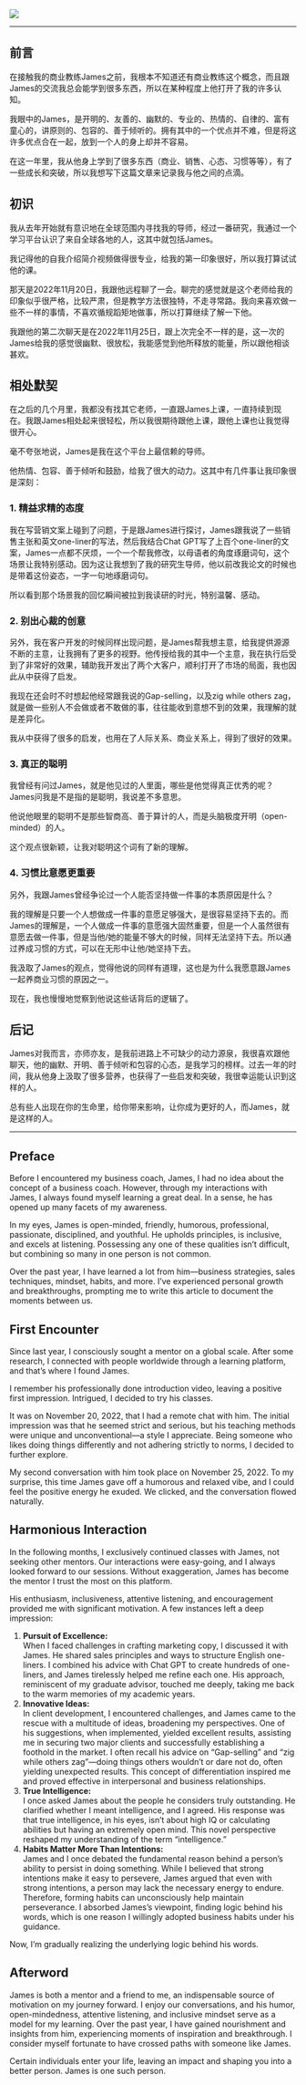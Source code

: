 ![](https://rolen.b-cdn.net/wp-content/uploads/2023/12/my-business-coach.jpg)

---

## 前言

在接触我的商业教练James之前，我根本不知道还有商业教练这个概念，而且跟James的交流我总会能学到很多东西，所以在某种程度上他打开了我的许多认知。

我眼中的James，是开明的、友善的、幽默的、专业的、热情的、自律的、富有童心的，讲原则的、包容的、善于倾听的。拥有其中的一个优点并不难，但是将这许多优点合在一起，放到一个人的身上却并不容易。

在这一年里，我从他身上学到了很多东西（商业、销售、心态、习惯等等），有了一些成长和突破，所以我想写下这篇文章来记录我与他之间的点滴。

## 初识

我从去年开始就有意识地在全球范围内寻找我的导师，经过一番研究，我通过一个学习平台认识了来自全球各地的人，这其中就包括James。

我记得他的自我介绍简介视频做得很专业，给我的第一印象很好，所以我打算试试他的课。

那天是2022年11月20日，我跟他远程聊了一会。聊完的感觉就是这个老师给我的印象似乎很严格，比较严肃，但是教学方法很独特，不走寻常路。我向来喜欢做一些不一样的事情，不喜欢循规蹈矩地做事，所以打算继续了解一下他。

我跟他的第二次聊天是在2022年11月25日，跟上次完全不一样的是，这一次的James给我的感觉很幽默、很放松，我能感觉到他所释放的能量，所以跟他相谈甚欢。

## 相处默契

在之后的几个月里，我都没有找其它老师，一直跟James上课，一直持续到现在。我跟James相处起来很轻松，所以我很期待跟他上课，跟他上课也让我觉得很开心。

毫不夸张地说，James是我在这个平台上最信赖的导师。

他热情、包容、善于倾听和鼓励，给我了很大的动力。这其中有几件事让我印象很是深刻：

### 1. 精益求精的态度

我在写营销文案上碰到了问题，于是跟James进行探讨，James跟我说了一些销售主张和英文one-liner的写法，然后我结合Chat GPT写了上百个one-liner的文案，James一点都不厌烦，一个一个帮我修改，以母语者的角度琢磨词句，这个场景让我特别感动。因为这让我想到了我的研究生导师，他以前改我论文的时候也是带着这份姿态，一字一句地琢磨词句。

所以看到那个场景我的回忆瞬间被拉到我读研的时光，特别温馨、感动。

### 2. 别出心裁的创意

另外，我在客户开发的时候同样出现问题，是James帮我想主意，给我提供源源不断的主意，让我拥有了更多的视野。他传授给我的其中一个主意，我在执行后受到了非常好的效果，辅助我开发出了两个大客户，顺利打开了市场的局面，我也因此从中获得了启发。

我现在还会时不时想起他经常跟我说的Gap-selling，以及zig while others zag，就是做一些别人不会做或者不敢做的事，往往能收到意想不到的效果，我理解的就是差异化。

我从中获得了很多的启发，也用在了人际关系、商业关系上，得到了很好的效果。

### 3. 真正的聪明

我曾经有问过James，就是他见过的人里面，哪些是他觉得真正优秀的呢？James问我是不是指的是聪明，我说差不多意思。

他说他眼里的聪明不是那些智商高、善于算计的人，而是头脑极度开明（open-minded）的人。

这个观点很新颖，让我对聪明这个词有了新的理解。

### 4. 习惯比意愿更重要

另外，我跟James曾经争论过一个人能否坚持做一件事的本质原因是什么？

我的理解是只要一个人想做成一件事的意愿足够强大，是很容易坚持下去的。而James的理解是，一个人做成一件事的意愿强大固然重要，但是一个人虽然很有意愿去做一件事，但是当他/她的能量不够大的时候，同样无法坚持下去。所以通过养成习惯的方式，可以在无形中让他/她坚持下去。

我汲取了James的观点，觉得他说的同样有道理，这也是为什么我愿意跟James一起养商业习惯的原因之一。

现在，我也慢慢地觉察到他说这些话背后的逻辑了。

## 后记

James对我而言，亦师亦友，是我前进路上不可缺少的动力源泉，我很喜欢跟他聊天，他的幽默、开明、善于倾听和包容的心态，是我学习的榜样。过去一年的时间，我从他身上汲取了很多营养，也获得了一些启发和突破，我很幸运能认识到这样的人。

总有些人出现在你的生命里，给你带来影响，让你成为更好的人，而James，就是这样的人。

---

## Preface

Before I encountered my business coach, James, I had no idea about the concept of a business coach. However, through my interactions with James, I always found myself learning a great deal. In a sense, he has opened up many facets of my awareness.

In my eyes, James is open-minded, friendly, humorous, professional, passionate, disciplined, and youthful. He upholds principles, is inclusive, and excels at listening. Possessing any one of these qualities isn’t difficult, but combining so many in one person is not common.

Over the past year, I have learned a lot from him—business strategies, sales techniques, mindset, habits, and more. I’ve experienced personal growth and breakthroughs, prompting me to write this article to document the moments between us.

## First Encounter

Since last year, I consciously sought a mentor on a global scale. After some research, I connected with people worldwide through a learning platform, and that’s where I found James.

I remember his professionally done introduction video, leaving a positive first impression. Intrigued, I decided to try his classes.

It was on November 20, 2022, that I had a remote chat with him. The initial impression was that he seemed strict and serious, but his teaching methods were unique and unconventional—a style I appreciate. Being someone who likes doing things differently and not adhering strictly to norms, I decided to further explore.

My second conversation with him took place on November 25, 2022. To my surprise, this time James gave off a humorous and relaxed vibe, and I could feel the positive energy he exuded. We clicked, and the conversation flowed naturally.

## Harmonious Interaction

In the following months, I exclusively continued classes with James, not seeking other mentors. Our interactions were easy-going, and I always looked forward to our sessions. Without exaggeration, James has become the mentor I trust the most on this platform.

His enthusiasm, inclusiveness, attentive listening, and encouragement provided me with significant motivation. A few instances left a deep impression:

1. **Pursuit of Excellence:**  
    When I faced challenges in crafting marketing copy, I discussed it with James. He shared sales principles and ways to structure English one-liners. I combined his advice with Chat GPT to create hundreds of one-liners, and James tirelessly helped me refine each one. His approach, reminiscent of my graduate advisor, touched me deeply, taking me back to the warm memories of my academic years.
2. **Innovative Ideas:**  
    In client development, I encountered challenges, and James came to the rescue with a multitude of ideas, broadening my perspectives. One of his suggestions, when implemented, yielded excellent results, assisting me in securing two major clients and successfully establishing a foothold in the market. I often recall his advice on “Gap-selling” and “zig while others zag”—doing things others wouldn’t or dare not do, often yielding unexpected results. This concept of differentiation inspired me and proved effective in interpersonal and business relationships.
3. **True Intelligence:**  
    I once asked James about the people he considers truly outstanding. He clarified whether I meant intelligence, and I agreed. His response was that true intelligence, in his eyes, isn’t about high IQ or calculating abilities but having an extremely open mind. This novel perspective reshaped my understanding of the term “intelligence.”
4. **Habits Matter More Than Intentions:**  
    James and I once debated the fundamental reason behind a person’s ability to persist in doing something. While I believed that strong intentions make it easy to persevere, James argued that even with strong intentions, a person may lack the necessary energy to endure. Therefore, forming habits can unconsciously help maintain perseverance. I absorbed James’s viewpoint, finding logic behind his words, which is one reason I willingly adopted business habits under his guidance.

Now, I’m gradually realizing the underlying logic behind his words.

## Afterword

James is both a mentor and a friend to me, an indispensable source of motivation on my journey forward. I enjoy our conversations, and his humor, open-mindedness, attentive listening, and inclusive mindset serve as a model for my learning. Over the past year, I have gained nourishment and insights from him, experiencing moments of inspiration and breakthrough. I consider myself fortunate to have crossed paths with someone like James.

Certain individuals enter your life, leaving an impact and shaping you into a better person. James is one such person.